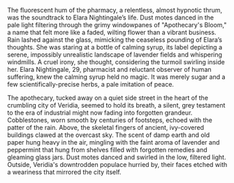 The fluorescent hum of the pharmacy, a relentless, almost hypnotic thrum, was the soundtrack to Elara Nightingale’s life.  Dust motes danced in the pale light filtering through the grimy windowpanes of "Apothecary's Bloom," a name that felt more like a faded, wilting flower than a vibrant business.  Rain lashed against the glass, mimicking the ceaseless pounding of Elara’s thoughts.  She was staring at a bottle of calming syrup, its label depicting a serene, impossibly unrealistic landscape of lavender fields and whispering windmills.  A cruel irony, she thought, considering the turmoil swirling inside her.  Elara Nightingale, 29, pharmacist and reluctant observer of human suffering, knew the calming syrup held no magic.  It was merely sugar and a few scientifically-precise herbs, a pale imitation of peace.

The apothecary, tucked away on a quiet side street in the heart of the crumbling city of Veridia, seemed to hold its breath, a silent, grey testament to the era of industrial might now fading into forgotten grandeur.  Cobblestones, worn smooth by centuries of footsteps, echoed with the patter of the rain.  Above, the skeletal fingers of ancient, ivy-covered buildings clawed at the overcast sky.  The scent of damp earth and old paper hung heavy in the air, mingling with the faint aroma of lavender and peppermint that hung from shelves filled with forgotten remedies and gleaming glass jars.  Dust motes danced and swirled in the low, filtered light.  Outside, Veridia's downtrodden populace hurried by, their faces etched with a weariness that mirrored the city itself.
